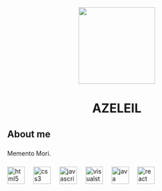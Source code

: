 <div align="center">
  <img height="176" src="https://media2.giphy.com/media/7t0kp6y6QgZZom3FO2/giphy.gif?cid=6c09b952mu8z7j4o7h5rx27tqeczylotkbbiw5ct694iwd4w&ep=v1_internal_gif_by_id&rid=giphy.gif&ct=s"  />
</div>

###

<h1 align="center">AZELEIL</h1>

###

<p align="left"></p>

###

<h2 align="left">About me</h2>

###

<p align="left">Memento Mori.</p>

###

<div align="left">
  <img src="https://cdn.jsdelivr.net/gh/devicons/devicon/icons/html5/html5-original.svg" height="40" alt="html5 logo"  />
  <img width="12" />
  <img src="https://cdn.jsdelivr.net/gh/devicons/devicon/icons/css3/css3-original.svg" height="40" alt="css3 logo"  />
  <img width="12" />
  <img src="https://cdn.jsdelivr.net/gh/devicons/devicon/icons/javascript/javascript-original.svg" height="40" alt="javascript logo"  />
  <img width="12" />
  <img src="https://cdn.jsdelivr.net/gh/devicons/devicon/icons/visualstudio/visualstudio-plain.svg" height="40" alt="visualstudio logo"  />
  <img width="12" />
  <img src="https://cdn.jsdelivr.net/gh/devicons/devicon/icons/java/java-original.svg" height="40" alt="java logo"  />
  <img width="12" />
  <img src="https://cdn.jsdelivr.net/gh/devicons/devicon/icons/react/react-original.svg" height="40" alt="react logo"  />
</div>

###
